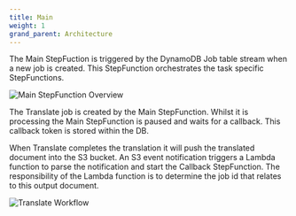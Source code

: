 ```yaml
---
title: Main
weight: 1
grand_parent: Architecture
---
```


<!--
Copyright Amazon.com, Inc. or its affiliates. All Rights Reserved.
SPDX-License-Identifier: MIT-0
-->

The Main StepFuction is triggered by the DynamoDB Job table stream when a new job is created. This StepFunction orchestrates the task specific StepFunctions.

![Main StepFunction Overview](/graphs/stepfunction_main_overview.png)

The Translate job is created by the Main StepFunction. Whilst it is processing the Main StepFunction is paused and waits for a callback. This callback token is stored within the DB.

When Translate completes the translation it will push the translated document into the S3 bucket. An S3 event notification triggers a Lambda function to parse the notification and start the Callback StepFunction. The responsibility of the Lambda function is to determine the job id that relates to this output document.

![Translate Workflow](/graphs/translate_workflow.png)
